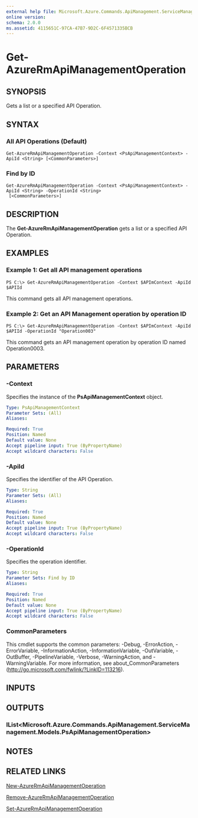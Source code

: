 ```yaml
---
external help file: Microsoft.Azure.Commands.ApiManagement.ServiceManagement.dll-Help.xml
online version: 
schema: 2.0.0
ms.assetid: 4115651C-97CA-47B7-9D2C-6F4571335BCB
---
```


# Get-AzureRmApiManagementOperation

## SYNOPSIS
Gets a list or a specified API Operation.

## SYNTAX

### All API Operations (Default)
```
Get-AzureRmApiManagementOperation -Context <PsApiManagementContext> -ApiId <String> [<CommonParameters>]
```

### Find by ID
```
Get-AzureRmApiManagementOperation -Context <PsApiManagementContext> -ApiId <String> -OperationId <String>
 [<CommonParameters>]
```

## DESCRIPTION
The **Get-AzureRmApiManagementOperation** gets a list or a specified API Operation.

## EXAMPLES

### Example 1: Get all API management operations
```
PS C:\> Get-AzureRmApiManagementOperation -Context $APImContext -ApiId $APIId
```

This command gets all API management operations.

### Example 2: Get an API Management operation by operation ID
```
PS C:\> Get-AzureRmApiManagementOperation -Context $APImContext -ApiId $APIId -OperationId "Operation003"
```

This command gets an API management operation by operation ID named Operation0003.

## PARAMETERS

### -Context
Specifies the instance of the **PsApiManagementContext** object.

```yaml
Type: PsApiManagementContext
Parameter Sets: (All)
Aliases: 

Required: True
Position: Named
Default value: None
Accept pipeline input: True (ByPropertyName)
Accept wildcard characters: False
```

### -ApiId
Specifies the identifier of the API Operation.

```yaml
Type: String
Parameter Sets: (All)
Aliases: 

Required: True
Position: Named
Default value: None
Accept pipeline input: True (ByPropertyName)
Accept wildcard characters: False
```

### -OperationId
Specifies the operation identifier.

```yaml
Type: String
Parameter Sets: Find by ID
Aliases: 

Required: True
Position: Named
Default value: None
Accept pipeline input: True (ByPropertyName)
Accept wildcard characters: False
```

### CommonParameters
This cmdlet supports the common parameters: -Debug, -ErrorAction, -ErrorVariable, -InformationAction, -InformationVariable, -OutVariable, -OutBuffer, -PipelineVariable, -Verbose, -WarningAction, and -WarningVariable. For more information, see about_CommonParameters (http://go.microsoft.com/fwlink/?LinkID=113216).

## INPUTS

## OUTPUTS

### IList<Microsoft.Azure.Commands.ApiManagement.ServiceManagement.Models.PsApiManagementOperation>

## NOTES

## RELATED LINKS

[New-AzureRmApiManagementOperation](./New-AzureRmApiManagementOperation.md)

[Remove-AzureRmApiManagementOperation](./Remove-AzureRmApiManagementOperation.md)

[Set-AzureRmApiManagementOperation](./Set-AzureRmApiManagementOperation.md)


